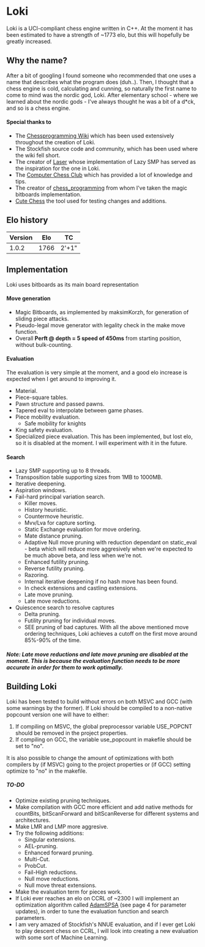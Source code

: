 # Loki
Loki is a UCI-compliant chess engine written in C++. At the moment it has been estimated to have a strength of ~1773 elo, but this will hopefully be greatly increased.

## Why the name?
After a bit of googling I found someone who recommended that one uses a name that describes what the program does (duh..). Then, I thought that a chess engine is cold, calculating and cunning, so naturally the first name to come to mind
was the nordic god, Loki. After elementary school - where we learned about the nordic gods - I've always thought he was a bit of a d*ck, and so is a chess engine.

#### Special thanks to
- The [Chessprogramming Wiki](https://www.chessprogramming.org/Main_Page) which has been used extensively throughout the creation of Loki.
- The Stockfish source code and community, which has been used where the wiki fell short.
- The creator of [Laser](https://github.com/jeffreyan11/laser-chess-engine) whose implementation of Lazy SMP has served as the inspiration for the one in Loki.
- The [Computer Chess Club](http://www.talkchess.com/forum3/viewforum.php?f=7) which has provided a lot of knowledge and tips.
- The creator of [chess_programming](https://github.com/maksimKorzh/chess_programming) from whom I've taken the magic bitboards implementation.
- [Cute Chess](https://cutechess.com/) the tool used for testing changes and additions.

## Elo history
| Version   | Elo   | TC   |
|-----------|-------|------|
| 1.0.2    | 1766  | 2'+1"|

## Implementation
Loki uses bitboards as its main board representation
#### Move generation
- Magic Bitboards, as implemented by maksimKorzh, for generation of sliding piece attacks.
- Pseudo-legal move generator with legality check in the make move function.
- Overall **Perft @ depth = 5 speed of 450ms** from starting position, without bulk-counting.

#### Evaluation
The evaluation is very simple at the moment, and a good elo increase is expected when I get around to improving it.
- Material.
- Piece-square tables.
- Pawn structure and passed pawns.
- Tapered eval to interpolate between game phases.
- Piece mobility evaluation.
    - Safe mobility for knights
- King safety evaluation.
- Specialized piece evaluation. This has been implemented, but lost elo, so it is disabled at the moment. I will experiment with it in the future.

#### Search
- Lazy SMP supporting up to 8 threads.
- Transposition table supporting sizes from 1MB to 1000MB.
- Iterative deepening.
- Aspiration windows.
- Fail-hard principal variation search.
    - Killer moves.
    - History heuristic.
    - Countermove heuristic.
    - Mvv/Lva for capture sorting.
    - Static Exchange evaluation for move ordering.
    - Mate distance pruning.
    - Adaptive Null move pruning with reduction dependant on static_eval - beta which will reduce more aggresively when we're expected to be much above beta, and less when we're not.
    - Enhanced futility pruning.
    - Reverse futility pruning.
    - Razoring.
    - Internal iterative deepening if no hash move has been found.
    - In check extensions and castling extensions.
    - Late move pruning.
    - Late move reductions.
- Quiescence search to resolve captures
    - Delta pruning.
    - Futility pruning for individual moves.
    - SEE pruning of bad captures.
With all the above mentioned move ordering techniques, Loki achieves a cutoff on the first move around 85%-90% of the time.
##### Note: **Late move reductions and late move pruning are disabled at the moment. This is because the evaluation function needs to be more accurate in order for them to work optimally.**

## Building Loki
Loki has been tested to build without errors on both MSVC and GCC (with some warnings by the former). If Loki should be compiled to a non-native popcount version one will have to either:
1. If compiling on MSVC, the global preprocessor variable USE_POPCNT should be removed in the project properties.
2. If compiling on GCC, the variable use_popcount in makefile should be set to "no".

It is also possible to change the amount of optimizations with both compilers by (if MSVC) going to the project properties or (if GCC) setting optimize to "no" in the makefile.

##### TO-DO
- Optimize existing pruning techniques.
- Make compilation with GCC more efficient and add native methods for countBits, bitScanForward and bitScanReverse for different systems and architectures.
- Make LMR and LMP more aggresive.
- Try the following additions:
    - Singular extensions.
    - AEL-pruning.
    - Enhanced forward pruning.
    - Multi-Cut.
    - ProbCut.
    - Fail-High reductions.
    - Null move reductions.
    - Null move threat extensions.
- Make the evaluation term for pieces work.
- If Loki ever reaches an elo on CCRL of ~2300 I will implement an optimization algorithm called [AdamSPSA](https://arxiv.org/pdf/1910.03591.pdf) 
(see page 4 for parameter updates), in order to tune the evaluation function and search parameters.
- I am very amazed of Stockfish's NNUE evaluation, and if I ever get Loki to play descent chess on CCRL, I will look into creating a new evaluation with some sort of Machine Learning.